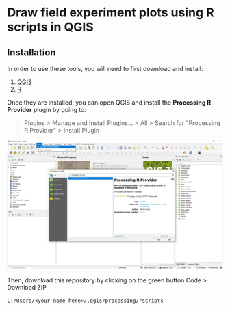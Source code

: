 # Draw field experiment plots using R scripts in QGIS

## Installation

In order to use these tools, you will need to first download and install:
1. [QGIS](https://qgis.org/en/site/forusers/download.html)
2. [R](https://cran.r-project.org/mirrors.html)

Once they are installed, you can open QGIS and install the **Processing R Provider** plugin by going to:

> Plugins > Manage and Install Plugins... > All > Search for "Processing R Provider" > Install Plugin

![GUI](img/install_r_plugin.png)

Then, download this repository by clicking on the green button Code > Download ZIP

```
C:/Users/<your-name-here>/.qgis/processing/rscripts
```

